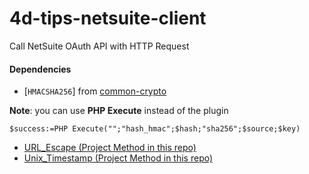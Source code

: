 # 4d-tips-netsuite-client
Call NetSuite OAuth API with HTTP Request

#### Dependencies
 
* [`HMACSHA256`] from [common-crypto](https://github.com/miyako/4d-plugin-common-crypto)

**Note**: you can use **PHP Execute** instead of the plugin

```4d
$success:=PHP Execute("";"hash_hmac";$hash;"sha256";$source;$key)
```

* [URL_Escape (Project Method in this repo)](https://github.com/miyako/4d-tips-google-service-account/blob/master/URL_Escape.txt)
* [Unix_Timestamp (Project Method in this repo)](https://github.com/miyako/4d-tips-google-service-account/blob/master/Unix_Timestamp.txt)
